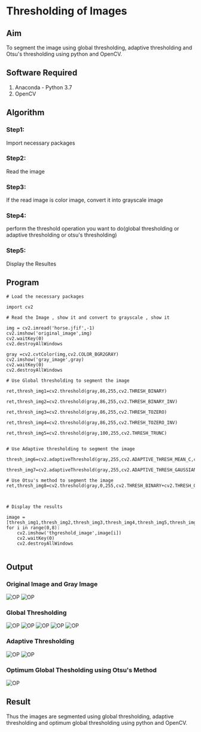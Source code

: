 # Thresholding of Images
## Aim
To segment the image using global thresholding, adaptive thresholding and Otsu's thresholding using python and OpenCV.

## Software Required
1. Anaconda - Python 3.7
2. OpenCV

## Algorithm

### Step1:
Import necessary packages 

### Step2:
Read the image

### Step3:
If the read image is color image, convert it into grayscale image

### Step4:

perform the threshold operation you want to do(global thresholding or adaptive thresholding or otsu's thresholding)

### Step5:
Display the Resultes 

## Program

```
# Load the necessary packages

import cv2

# Read the Image , show it and convert to grayscale , show it

img = cv2.imread('horse.jfif',-1)
cv2.imshow('original_image',img)
cv2.waitKey(0)
cv2.destroyAllWindows

gray =cv2.cvtColor(img,cv2.COLOR_BGR2GRAY)
cv2.imshow('gray_image',gray)
cv2.waitKey(0)
cv2.destroyAllWindows

# Use Global thresholding to segment the image

ret,thresh_img1=cv2.threshold(gray,86,255,cv2.THRESH_BINARY)

ret,thresh_img2=cv2.threshold(gray,86,255,cv2.THRESH_BINARY_INV)

ret,thresh_img3=cv2.threshold(gray,86,255,cv2.THRESH_TOZERO)

ret,thresh_img4=cv2.threshold(gray,86,255,cv2.THRESH_TOZERO_INV)

ret,thresh_img5=cv2.threshold(gray,100,255,cv2.THRESH_TRUNC)


# Use Adaptive thresholding to segment the image

thresh_img6=cv2.adaptiveThreshold(gray,255,cv2.ADAPTIVE_THRESH_MEAN_C,cv2.THRESH_BINARY,11,2)

thresh_img7=cv2.adaptiveThreshold(gray,255,cv2.ADAPTIVE_THRESH_GAUSSIAN_C,cv2.THRESH_BINARY,11,2)

# Use Otsu's method to segment the image 
ret,thresh_img8=cv2.threshold(gray,0,255,cv2.THRESH_BINARY+cv2.THRESH_OTSU)



# Display the results

image = [thresh_img1,thresh_img2,thresh_img3,thresh_img4,thresh_img5,thresh_img6,thresh_img7,thresh_img8]
for i in range(0,8):
    cv2.imshow('thgreshold_image',image[i])
    cv2.waitKey(0)
    cv2.destroyAllWindows


```
## Output

### Original Image and Gray Image
![OP](OP1.png)
![OP](OP10.png)

### Global Thresholding

![OP](OP2.png)
![OP](OP3.png)
![OP](OP4.png)
![OP](OP5.png)
![OP](OP6.png)
### Adaptive Thresholding
![OP](OP7.png)
![OP](OP8.png)
### Optimum Global Thesholding using Otsu's Method
![OP](OP9.png)


## Result
Thus the images are segmented using global thresholding, adaptive thresholding and optimum global thresholding using python and OpenCV.

